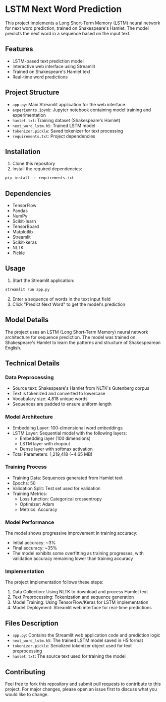 # LSTM Next Word Prediction

This project implements a Long Short-Term Memory (LSTM) neural network for next word prediction, trained on Shakespeare's Hamlet. The model predicts the next word in a sequence based on the input text.

## Features

- LSTM-based text prediction model
- Interactive web interface using Streamlit
- Trained on Shakespeare's Hamlet text
- Real-time word predictions

## Project Structure

- `app.py`: Main Streamlit application for the web interface
- `experiemnts.ipynb`: Jupyter notebook containing model training and experimentation
- `hamlet.txt`: Training dataset (Shakespeare's Hamlet)
- `next_word_lstm.h5`: Trained LSTM model
- `tokenizer.pickle`: Saved tokenizer for text processing
- `requirements.txt`: Project dependencies

## Installation

1. Clone this repository
2. Install the required dependencies:
```bash
pip install -r requirements.txt
```

## Dependencies

- TensorFlow
- Pandas
- NumPy
- Scikit-learn
- TensorBoard
- Matplotlib
- Streamlit
- Scikit-keras
- NLTK
- Pickle

## Usage

1. Start the Streamlit application:
```bash
streamlit run app.py
```

2. Enter a sequence of words in the text input field
3. Click "Predict Next Word" to get the model's prediction

## Model Details

The project uses an LSTM (Long Short-Term Memory) neural network architecture for sequence prediction. The model was trained on Shakespeare's Hamlet to learn the patterns and structure of Shakespearean English.

## Technical Details

### Data Preprocessing
- Source text: Shakespeare's Hamlet from NLTK's Gutenberg corpus
- Text is tokenized and converted to lowercase
- Vocabulary size: 4,818 unique words
- Sequences are padded to ensure uniform length

### Model Architecture
- Embedding Layer: 100-dimensional word embeddings
- LSTM Layer: Sequential model with the following layers:
  - Embedding layer (100 dimensions)
  - LSTM layer with dropout
  - Dense layer with softmax activation
- Total Parameters: 1,219,418 (~4.65 MB)

### Training Process
- Training Data: Sequences generated from Hamlet text
- Epochs: 50
- Validation Split: Test set used for validation
- Training Metrics:
  - Loss function: Categorical crossentropy
  - Optimizer: Adam
  - Metrics: Accuracy

### Model Performance
The model shows progressive improvement in training accuracy:
- Initial accuracy: ~3%
- Final accuracy: ~35%
- The model exhibits some overfitting as training progresses, with validation accuracy remaining lower than training accuracy

### Implementation
The project implementation follows these steps:
1. Data Collection: Using NLTK to download and process Hamlet text
2. Text Preprocessing: Tokenization and sequence generation
3. Model Training: Using TensorFlow/Keras for LSTM implementation
4. Model Deployment: Streamlit web interface for real-time predictions

## Files Description

- `app.py`: Contains the Streamlit web application code and prediction logic
- `next_word_lstm.h5`: The trained LSTM model saved in H5 format
- `tokenizer.pickle`: Serialized tokenizer object used for text preprocessing
- `hamlet.txt`: The source text used for training the model

## Contributing

Feel free to fork this repository and submit pull requests to contribute to this project. For major changes, please open an issue first to discuss what you would like to change.
